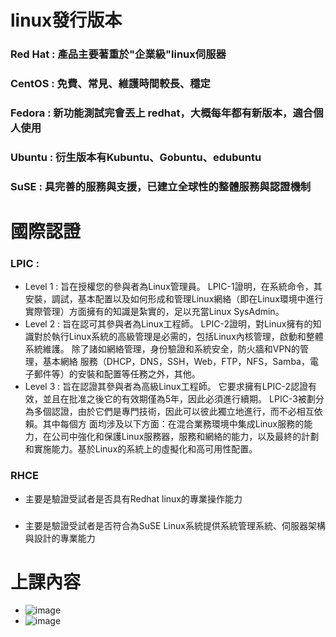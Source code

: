 # linux發行版本
### Red Hat : 產品主要著重於"企業級"linux伺服器
### CentOS  : 免費、常見、維護時間較長、穩定 
### Fedora  : 新功能測試完會丟上 redhat，大概每年都有新版本，適合個人使用
### Ubuntu  : 衍生版本有Kubuntu、Gobuntu、edubuntu
### SuSE    : 具完善的服務與支援，已建立全球性的整體服務與認證機制
# 國際認證
  
### LPIC :
* Level 1 : 旨在授權您的參與者為Linux管理員。
            LPIC-1證明，在系統命令，其安裝，調試，基本配置以及如何形成和管理Linux網絡（即在Linux環境中進行實際管理）方面擁有的知識是紮實的，足以充當Linux SysAdmin。
* Level 2 : 旨在認可其參與者為Linux工程師。
            LPIC-2證明，對Linux擁有的知識對於執行Linux系統的高級管理是必需的，包括Linux內核管理，啟動和整體系統維護。 除了諸如網絡管理，身份驗證和系統安全，防火牆和VPN的管理，基本網絡             服務（DHCP，DNS，SSH，Web，FTP，NFS，Samba，電子郵件等）的安裝和配置等任務之外，其他。
* Level 3 : 旨在認證其參與者為高級Linux工程師。 
            它要求擁有LPIC-2認證有效，並且在批准之後它的有效期僅為5年，因此必須進行續期。 LPIC-3被劃分為多個認證，由於它們是專門技術，因此可以彼此獨立地進行，而不必相互依賴。其中每個方             面均涉及以下方面：在混合業務環境中集成Linux服務的能力，在公司中強化和保護Linux服務器，服務和網絡的能力，以及最終的計劃和實施能力。基於Linux的系統上的虛擬化和高可用性配置。
### RHCE
* 主要是驗證受試者是否具有Redhat linux的專業操作能力
###
* 主要是驗證受試者是否符合為SuSE Linux系統提供系統管理系統、伺服器架構與設計的專業能力
# 上課內容
* ![image](https://user-images.githubusercontent.com/80435655/173405227-220a6c36-6bf8-4f84-ac1f-b29e14700816.png)
* ![image](https://user-images.githubusercontent.com/80435655/173406518-b3e65086-618e-4966-b323-1d5793898ca9.png)
